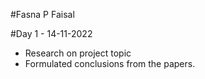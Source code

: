 #Fasna P Faisal

#Day 1 - 14-11-2022
- Research on project topic
- Formulated conclusions from the papers.
 
